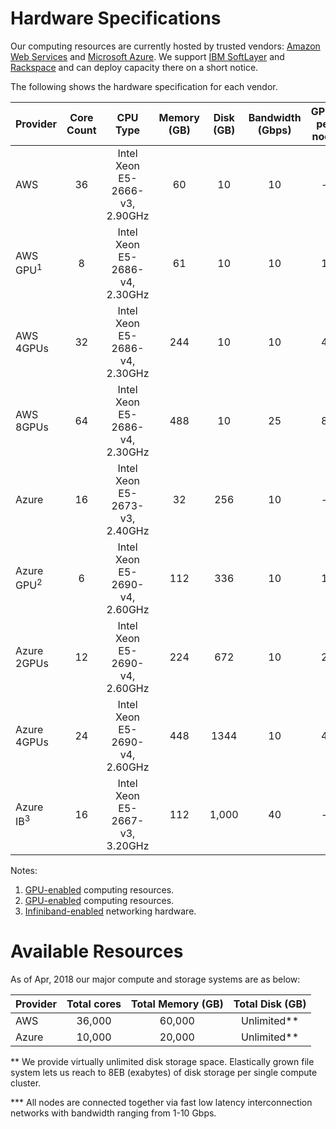 # Hardware Specifications

Our computing resources are currently hosted by trusted vendors: [Amazon Web Services](http://www.aws.amazon.com) and [Microsoft Azure](http://www.azure.microsoft.com). We support [IBM SoftLayer](http://www.softlayer.com) and [Rackspace](http://www.rackspace.com) and can deploy capacity there on a short notice.

The following shows the hardware specification for each vendor.

| Provider               | Core Count | CPU Type                        | Memory (GB) | Disk (GB) | Bandwidth (Gbps) | GPUs per node  |
| :---------             | :--------: | :-----------------------------: | :---------: | :-------: | :--------------: | :------------: |
| AWS                    | 36         | Intel Xeon E5-2666-v3, 2.90GHz  | 60          | 10        | 10               | -              |
| AWS GPU<sup>1</sup>    | 8          | Intel Xeon E5-2686-v4, 2.30GHz  | 61          | 10        | 10               | 1              |
| AWS 4GPUs              | 32         | Intel Xeon E5-2686-v4, 2.30GHz  | 244         | 10        | 10               | 4              |
| AWS 8GPUs              | 64         | Intel Xeon E5-2686-v4, 2.30GHz  | 488         | 10        | 25               | 8              |
| Azure                  | 16         | Intel Xeon E5-2673-v3, 2.40GHz  | 32          | 256       | 10               | -              |
| Azure GPU<sup>2</sup> | 6          | Intel Xeon E5-2690-v4, 2.60GHz  | 112         | 336       | 10               | 1              |
| Azure 2GPUs            | 12         | Intel Xeon E5-2690-v4, 2.60GHz  | 224         | 672       | 10               | 2              |
| Azure 4GPUs            | 24         | Intel Xeon E5-2690-v4, 2.60GHz  | 448         | 1344      | 10               | 4              |
| Azure IB<sup>3</sup> | 16         | Intel Xeon E5-2667-v3, 3.20GHz  | 112         | 1,000     | 40               | -              |

<!-- 
| Rackspace                   | 32         | Intel Xeon E5-2680-v2, 2.80GHz  | 60          | 50        | 5                | -              |
| Softlayer                   | 16         | Intel Xeon E5-2650-v0, 2.00GHz  | 32          | 25        | 1                | -              |
 -->
Notes:

1. [GPU-enabled](https://aws.amazon.com/ec2/instance-types/p3/) computing resources.
2. [GPU-enabled](https://docs.microsoft.com/en-us/azure/virtual-machines/linux/sizes-gpu) computing resources.
3. [Infiniband-enabled](https://docs.microsoft.com/en-us/azure/virtual-machines/linux/sizes-hpc) networking hardware.


# Available Resources

As of Apr, 2018 our major compute and storage systems are as below:

| Provider   | Total cores | Total Memory (GB) | Total Disk (GB) |
| :--------- | :--------:  | :---------------: | :-------------: |
| AWS        | 36,000      | 60,000            | Unlimited**     |
| Azure      | 10,000      | 20,000            | Unlimited**     |


<!--
| Rackspace  | 6,400       | 12,000            | Unlimited**     | 
| Softlayer  | 3,200       | 6,400             | Unlimited**     |
-->

** We provide virtually unlimited disk storage space. Elastically grown file system lets us reach to 8EB (exabytes) of disk storage per single compute cluster.

*** All nodes are connected together via fast low latency interconnection networks with bandwidth ranging from 1-10 Gbps.
